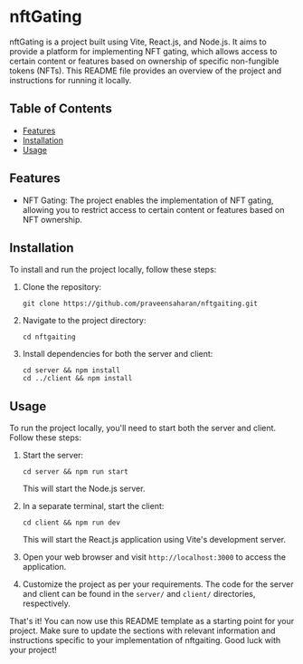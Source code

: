 # nftGating

nftGating is a project built using Vite, React.js, and Node.js. It aims to provide a platform for implementing NFT gating, which allows access to certain content or features based on ownership of specific non-fungible tokens (NFTs). This README file provides an overview of the project and instructions for running it locally.

## Table of Contents

- [Features](#features)
- [Installation](#installation)
- [Usage](#usage)

## Features

- NFT Gating: The project enables the implementation of NFT gating, allowing you to restrict access to certain content or features based on NFT ownership.

## Installation

To install and run the project locally, follow these steps:

1. Clone the repository:

   ```
   git clone https://github.com/praveensaharan/nftgaiting.git
   ```

2. Navigate to the project directory:

   ```
   cd nftgaiting
   ```

3. Install dependencies for both the server and client:

   ```
   cd server && npm install
   cd ../client && npm install
   ```

## Usage

To run the project locally, you'll need to start both the server and client. Follow these steps:

1. Start the server:

   ```
   cd server && npm run start
   ```

   This will start the Node.js server.

2. In a separate terminal, start the client:

   ```
   cd client && npm run dev
   ```

   This will start the React.js application using Vite's development server.

3. Open your web browser and visit `http://localhost:3000` to access the application.

4. Customize the project as per your requirements. The code for the server and client can be found in the `server/` and `client/` directories, respectively.

That's it! You can now use this README template as a starting point for your project. Make sure to update the sections with relevant information and instructions specific to your implementation of nftgaiting. Good luck with your project!
